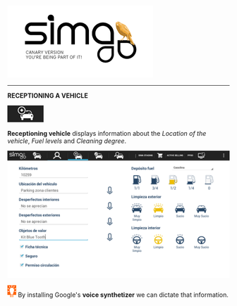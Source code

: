 ![sima2](images/en-EN_simacanaryversionbn.png)   
  
---  
  
**RECEPTIONING A VEHICLE**   
  
![](Images/en-EN_VehicleReception.png)
  

**Receptioning vehicle** displays information about the _Location of the vehicle_, _Fuel levels_ and _Cleaning degree_.  
  
![Picking-up the vehicle](images/en-EN_mobileworkshop_vehiclereception.png)   
  
  

![](Images/en-EN_idea.png) By installing Google's **voice synthetizer** we can dictate that information.  

